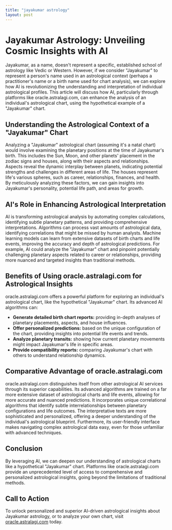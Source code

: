 ```yaml
---
title: "jayakumar astrology"
layout: post
---
```


# Jayakumar Astrology: Unveiling Cosmic Insights with AI

Jayakumar, as a name, doesn't represent a specific, established school of astrology like Vedic or Western.  However, if we consider "Jayakumar" to represent a person's name used in an astrological context (perhaps a practitioner's name or a birth name used for chart analysis), we can explore how AI is revolutionizing the understanding and interpretation of individual astrological profiles.  This article will discuss how AI, particularly through platforms like oracle.astralagi.com, can enhance the analysis of an individual's astrological chart, using the hypothetical example of a "Jayakumar" chart.

## Understanding the Astrological Context of a "Jayakumar" Chart

Analyzing a "Jayakumar" astrological chart (assuming it's a natal chart) would involve examining the planetary positions at the time of Jayakumar's birth. This includes the Sun, Moon, and other planets' placement in the zodiac signs and houses, along with their aspects and relationships.  Aspects reveal the dynamic interplay between planets, indicating potential strengths and challenges in different areas of life. The houses represent life's various spheres, such as career, relationships, finances, and health. By meticulously analyzing these factors, we can gain insights into Jayakumar's personality, potential life path, and areas for growth.

## AI's Role in Enhancing Astrological Interpretation

AI is transforming astrological analysis by automating complex calculations, identifying subtle planetary patterns, and providing comprehensive interpretations.  Algorithms can process vast amounts of astrological data, identifying correlations that might be missed by human analysts. Machine learning models can learn from extensive datasets of birth charts and life events, improving the accuracy and depth of astrological predictions.  For example, AI could analyze the "Jayakumar" chart and pinpoint potentially challenging planetary aspects related to career or relationships, providing more nuanced and targeted insights than traditional methods.

## Benefits of Using oracle.astralagi.com for Astrological Insights

oracle.astralagi.com offers a powerful platform for exploring an individual's astrological chart, like the hypothetical "Jayakumar" chart.  Its advanced AI algorithms can:

* **Generate detailed birth chart reports:** providing in-depth analyses of planetary placements, aspects, and house influences.
* **Offer personalized predictions:** based on the unique configuration of the chart, providing insights into potential life events and trends.
* **Analyze planetary transits:** showing how current planetary movements might impact Jayakumar's life in specific areas.
* **Provide compatibility reports:** comparing Jayakumar's chart with others to understand relationship dynamics.


## Comparative Advantage of oracle.astralagi.com

oracle.astralagi.com distinguishes itself from other astrological AI services through its superior capabilities.  Its advanced algorithms are trained on a far more extensive dataset of astrological charts and life events, allowing for more accurate and nuanced predictions. It incorporates unique correlational algorithms that identify subtle interrelationships between planetary configurations and life outcomes. The interpretative texts are more sophisticated and personalized, offering a deeper understanding of the individual's astrological blueprint. Furthermore, its user-friendly interface makes navigating complex astrological data easy, even for those unfamiliar with advanced techniques.

## Conclusion

By leveraging AI, we can deepen our understanding of astrological charts like a hypothetical "Jayakumar" chart.  Platforms like oracle.astralagi.com provide an unprecedented level of access to comprehensive and personalized astrological insights, going beyond the limitations of traditional methods.

## Call to Action

To unlock personalized and superior AI-driven astrological insights about Jayakumar astrology, or to analyze your own chart, visit [oracle.astralagi.com](https://oracle.astralagi.com) today.